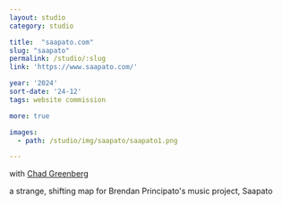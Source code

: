 ```yaml
---
layout: studio
category: studio

title:  "saapato.com"
slug: "saapato"
permalink: /studio/:slug
link: 'https://www.saapato.com/'

year: '2024'
sort-date: '24-12'
tags: website commission

more: true

images:
  - path: /studio/img/saapato/saapato1.png

---
```


<p>
  with <a href="https://chadgreenberg.net/">Chad Greenberg</a>
</p>
<p>
  a strange, shifting map for Brendan Principato's music project, Saapato
</p>